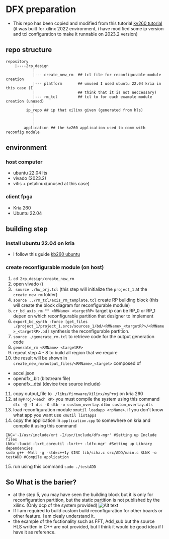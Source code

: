 # DFX preparation
- This repo has been copied and modified from this tutorial [kv260 tutorial](https://xilinx.github.io/kria-apps-docs/dfx/build/html/docs/DFX_Landing_Page.html) (it was built for xilinx 2022 environment, i have modified some ip version and tcl configuration to make it runnable on 2023.2 version)

## repo structure
```
repository
    |----2rp_design
            |
            |--- create_new_rm  ## tcl file for reconfigurable module creation
            |--- platform       ## unused I used ubuntu 22.04 kria in this case (I 
            |                   ## think that it is not neccessary)
            |--- rm_tcl         ## tcl to for each example module creation (unused)
            |
         ip_repo ## ip that xilinx given (generated from hls)
            |
            |
            |
        application ## the kv260 application used to comm with reconfig module
```

## environment
### host computer
- ubuntu 22.04 lts
- vivado (2023.2)
- vitis + petalinux(unused at this case)
### client fpga
- Kria 260
- Ubuntu 22.04

## building step
### install ubuntu 22.04 on kria
- I follow this guide [kb260 ubuntu](https://xilinx.github.io/kria-apps-docs/kv260/2022.1/linux_boot/ubuntu_22_04/build/html/docs/intro.html)

### create reconfigurable module (on host)

1. ``` cd 2rp_design/create_new_rm ```
2. open vivado ()
3. ``` source ./hw_prj.tcl``` (this step will initialize the ```project_1``` at the ```create_new_rm``` folder)
4. ```source ../rm_tcl/axis_rm_template.tcl```  create RP building block (this will create the block diagram for reconfigurable module)
5. ```cr_bd_axis_rm "" <RMName> <targetRP>``` target ip can be RP_0 or RP_1 depen on which reconfigurable partition that designer to implement
6. ```export_bd_synth -force [get_files ./project_1/project_1.srcs/sources_1/bd/<RMName>_<targetRP>/<RMName>_<targetRP>.bd]``` synthesis the reconfigurable partition.
7. ```source ./generate_rm.tcl``` to retrieve code for the output generation code
8. ```generate_rm <RMName> <targetRP>```
9. repeat step 4 - 8 to build all region that we require
10. the result will be shown in ```create_new_rm/output_files/<RMName>_<target>``` composed of 
- accel.json 
- opendfx_.bit (bitstream file)
- opendfx_.dtsi (device tree source include)

11. copy output_file to ``` /libs/firmware/Xilinx/myProj``` on kria 260
12. at ```myProj/<each RP>``` you must compile the system using this command ```dtc -@ -I dts -O dtb -o custom_overlay.dtbo custom_overlay.dts```
13. load reconfiguration module ```xmutil loadapp <rpName>```. if you don't know what app you want use ```xmutil listapps```
14. copy the application in ```application.cpp``` to somewhere on kria and compile it using this command
```
INC='-I/usr/include/xrt -I/usr/include/dfx-mgr' #Setting up Include files
LNK='-luuid -lxrt_coreutil -lxrt++ -ldfx-mgr' #Setting up Library dependencies
sudo g++ -Wall -g -std=c++1y $INC lib/siha.c src/ADD/main.c $LNK -o testADD #Compile application

```
15. run using this command 
```sudo ./testADD```

## So What is the barier?

- at the step 5, you may have seen the building block but it is only for reconfiguration partition, but the static partition is not published by the xilinx. (Only dcp of the system provided)
![Alt text](report.jpg)
- If I am required to build custom build reconfiguration for other boards or other feature. I am clealy understand it.
- the example of the fuctionality such as FFT, Add_sub but the source HLS written in C++ are not provided, but I think it would be good idea if I have it as reference.
